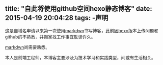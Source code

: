 ﻿title: "自此将使用github空间hexo静态博客"
date: 2015-04-19 20:04:28
tags:
 -声明
---
这是自域名申请以来第一次使用[markdwn](http://www.appinn.com/markdown/)书写博客，此前因[hexo](http://hexo.io/)版本上传问题和github的不熟悉，并搬家找工作事宜耽误许久。

[markdwn](http://www.appinn.com/markdown/)尚需要熟悉。

本人是前端工程师，本博客主要涉及为技术学习和实践类型，间或有生活相关。

